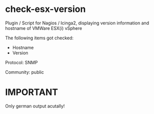 # check-esx-version
Plugin / Script for Nagios / Icinga2, displaying version information and hostname of VMWare ESX(i) vSphere

The following items got checked:
- Hostname
- Version

Protocol: SNMP 

Community: public

# IMPORTANT
Only german output acutally!
